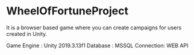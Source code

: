 # WheelOfFortuneProject

It is a browser based game where you can create campaigns for users created in Unity.

Game Engine : Unity 2019.3.13f1
Database : MSSQL
Connection: WEB API

